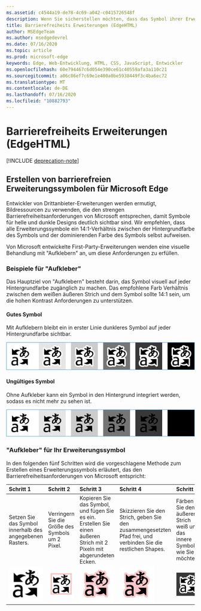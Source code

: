 ```yaml
---
ms.assetid: c4544a19-de78-4c69-a042-c0415726548f
description: Wenn Sie sicherstellen möchten, dass das Symbol ihrer Erweiterung im hellen und im dunklen Modus angezeigt wird, folgen Sie dem Leitfaden zur Barrierefreiheit.
title: Barrierefreiheits Erweiterungen (EdgeHTML)
author: MSEdgeTeam
ms.author: msedgedevrel
ms.date: 07/16/2020
ms.topic: article
ms.prod: microsoft-edge
keywords: Edge, Web-Entwicklung, HTML, CSS, JavaScript, Entwickler
ms.openlocfilehash: 60e794467c6d054e390ce61c40559afa3a110c21
ms.sourcegitcommit: a06c86ef7c69e1e400a0be5938449f3c4ba6ec72
ms.translationtype: MT
ms.contentlocale: de-DE
ms.lasthandoff: 07/16/2020
ms.locfileid: "10882793"
---
```

# Barrierefreiheits Erweiterungen (EdgeHTML)  

[!INCLUDE [deprecation-note](../includes/deprecation-note.md)]  

## Erstellen von barrierefreien Erweiterungssymbolen für Microsoft Edge

Entwickler von Drittanbieter-Erweiterungen werden ermutigt, Bildressourcen zu verwenden, die den strengen Barrierefreiheitsanforderungen von Microsoft entsprechen, damit Symbole für helle und dunkle Designs deutlich sichtbar sind. Wir empfehlen, dass alle Erweiterungssymbole ein 14:1-Verhältnis zwischen der Hintergrundfarbe des Symbols und der dominierenden Farbe des Symbols selbst aufweisen.


Von Microsoft entwickelte First-Party-Erweiterungen wenden eine visuelle Behandlung mit "Aufklebern" an, um diese Anforderungen zu erfüllen.

### Beispiele für "Aufkleber"

Das Hauptziel von "Aufklebern" besteht darin, das Symbol visuell auf jeder Hintergrundfarbe zugänglich zu machen. Das empfohlene Farb Verhältnis zwischen dem weißen äußeren Strich und dem Symbol sollte 14:1 sein, um die hohen Kontrast Anforderungen zu unterstützen.

#### Gutes Symbol
Mit Aufklebern bleibt ein in erster Linie dunkleres Symbol auf jeder Hintergrundfarbe sichtbar.


![Abbildung des Symbols, das auf einer beliebigen Hintergrundfarbe angezeigt wird](./../media/accessibility-light-to-dark-good.png)

#### Ungültiges Symbol
Ohne Aufkleber kann ein Symbol in den Hintergrund integriert werden, sodass es nicht mehr zu sehen ist.


![Abbildung des Symbols, das in schwarzen Hintergrund verschmilzt](./../media/accessibility-light-to-dark-bad.png)

### "Aufkleber" für Ihr Erweiterungssymbol

In den folgenden fünf Schritten wird die vorgeschlagene Methode zum Erstellen eines Erweiterungssymbols erläutert, das den Barrierefreiheitsanforderungen von Microsoft entspricht:


| Schritt 1                                       | Schritt 2                                       | Schritt 3                                                                                 | Schritt 4                                                                          | Schritt 5                                                       |
|:---------------------------------------------|:---------------------------------------------|:---------------------------------------------------------------------------------------|:--------------------------------------------------------------------------------|:-------------------------------------------------------------|
| Setzen Sie das Symbol innerhalb des angegebenen Rasters.    | Verringern Sie die Größe des Symbols um 2 Pixel.           | Kopieren Sie das Symbol, und fügen Sie es ein. Erstellen Sie einen äußeren Strich mit 2 Pixeln mit abgerundeten Ecken. | Skizzieren Sie den Strich, geben Sie den zusammengesetzten Pfad frei, und verbinden Sie die restlichen Shapes. | Färben Sie den äußeren Strich weiß und das innere Symbol, wie Sie möchten. |
| ![step1](./../media/accessibility-step1.png) | ![step2](./../media/accessibility-step2.png) | ![step3](./../media/accessibility-step3.png)                                           | ![Schritt4](./../media/accessibility-step4.png)                                    | ![step5](./../media/accessibility-step5.png)                 |

